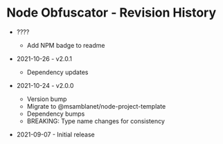 # Node Obfuscator - Revision History

- ????
  - Add NPM badge to readme

- 2021-10-26 - v2.0.1
  - Dependency updates

- 2021-10-24 - v2.0.0
  - Version bump
  - Migrate to @msamblanet/node-project-template
  - Dependency bumps
  - BREAKING: Type name changes for consistency

- 2021-09-07 - Initial release
